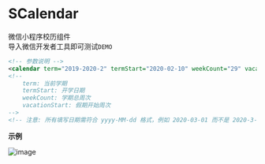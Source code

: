 # SCalendar
微信小程序校历组件  
导入微信开发者工具即可测试`DEMO`

```xml
<!-- 参数说明 -->
<calendar term="2019-2020-2" termStart="2020-02-10" weekCount="29" vacationStart="24"></calendar>
<!-- 
    term: 当前学期 
    termStart: 开学日期
    weekCount: 学期总周次
    vacationStart: 假期开始周次
-->
<!-- 注意: 所有填写日期需符合 yyyy-MM-dd 格式，例如 2020-03-01 而不是 2020-3-1 -->
```
**示例**  

![image](https://github.com/WindrunnerMax/SCalendar/blob/master/Example/example.jpg?raw=true)